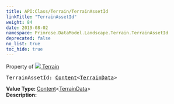 ```yaml
---
title: API:Class/Terrain/TerrainAssetId
linkTitle: "TerrainAssetId"
weight: 84
date: 2019-08-02
namespace: Primrose.DataModel.Landscape.Terrain.TerrainAssetId
deprecated: false
no_list: true
toc_hide: true
---
```

Property of <a href="/docs/api-reference/Class/Terrain"><img src="/icons/silk/terrain.png"/>&nbsp;Terrain</a>
<pre class="method-declaration">
TerrainAssetId: <a class="type" href="/docs/api-reference/Misc/Content">Content</a><<a class="type" href="/docs/api-reference/Asset/TerrainData">TerrainData</a>></pre>
<b>Value Type: </b>
<a class="type" href="/docs/api-reference/Misc/Content">Content</a><<a class="type" href="/docs/api-reference/Asset/TerrainData">TerrainData</a>>
<br/>
<b>Description: </b>